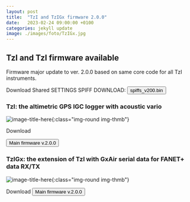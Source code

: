 ```yaml
---
layout: post
title:  "TzI and TzIGx firmware 2.0.0"
date:   2023-02-24 09:00:00 +0100
categories: jekyll update
image: ./images/foto/TzIGx.jpg
---
```


## TzI and TzI firmware available

Firmware major update to ver. 2.0.0 based on same core code for all TzI instruments.

Download Shared SETTINGS SPIFF DOWNLOAD: <a href="{{site.baseurl}}/firmware/spiffs_v102.bin" download><button class="btn btn-download">spiffs_v200.bin</button></a>


### TzI: the altimetric GPS IGC logger with acoustic vario

![image-title-here]({{site.baseurl}}/images/foto/TzI3d.PNG){:class="img-round img-thmb"}


Download
 
<a href="{{site.baseurl}}/firmware/firmware_v200_TzI.bin" download><button class="btn btn-download">Main firmware v.2.0.0</button></a>

### TzIGx: the extension of TzI with GxAir serial data for FANET+ data RX/TX

![image-title-here]({{site.baseurl}}/images/foto/TzIGx3d.PNG){:class="img-round img-thmb"}


Download
<a href="{{site.baseurl}}/firmware/firmware_v200_TzIGx.bin" download><button class="btn btn-download">Main firmware v.2.0.0</button></a>
